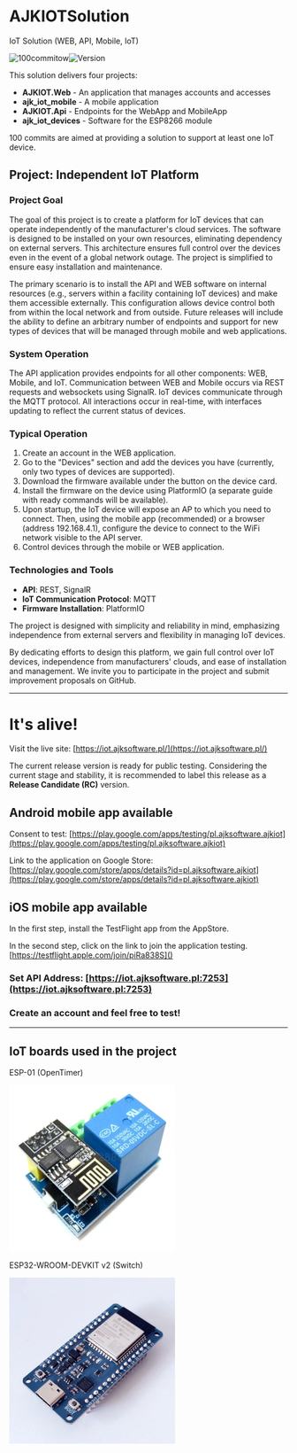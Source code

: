 # AJKIOTSolution

IoT Solution (WEB, API, Mobile, IoT)

![100commitow](https://img.shields.io/badge/c%23,flutter,c-100commitow-blue)![Version](https://img.shields.io/badge/bundle_version-0.0.1-green)

This solution delivers four projects:

- **AJKIOT.Web** - An application that manages accounts and accesses
- **ajk_iot_mobile** - A mobile application
- **AJKIOT.Api** - Endpoints for the WebApp and MobileApp
- **ajk_iot_devices** - Software for the ESP8266 module

100 commits are aimed at providing a solution to support at least one IoT device.

## Project: Independent IoT Platform

### Project Goal

The goal of this project is to create a platform for IoT devices that can operate independently of the manufacturer's cloud services. The software is designed to be installed on your own resources, eliminating dependency on external servers. This architecture ensures full control over the devices even in the event of a global network outage. The project is simplified to ensure easy installation and maintenance.

The primary scenario is to install the API and WEB software on internal resources (e.g., servers within a facility containing IoT devices) and make them accessible externally. This configuration allows device control both from within the local network and from outside. Future releases will include the ability to define an arbitrary number of endpoints and support for new types of devices that will be managed through mobile and web applications.

### System Operation

The API application provides endpoints for all other components: WEB, Mobile, and IoT. Communication between WEB and Mobile occurs via REST requests and websockets using SignalR. IoT devices communicate through the MQTT protocol. All interactions occur in real-time, with interfaces updating to reflect the current status of devices.

### Typical Operation

1. Create an account in the WEB application.
2. Go to the "Devices" section and add the devices you have (currently, only two types of devices are supported).
3. Download the firmware available under the button on the device card.
4. Install the firmware on the device using PlatformIO (a separate guide with ready commands will be available).
5. Upon startup, the IoT device will expose an AP to which you need to connect. Then, using the mobile app (recommended) or a browser (address 192.168.4.1), configure the device to connect to the WiFi network visible to the API server.
6. Control devices through the mobile or WEB application.

### Technologies and Tools

- **API**: REST, SignalR
- **IoT Communication Protocol**: MQTT
- **Firmware Installation**: PlatformIO

The project is designed with simplicity and reliability in mind, emphasizing independence from external servers and flexibility in managing IoT devices.

By dedicating efforts to design this platform, we gain full control over IoT devices, independence from manufacturers' clouds, and ease of installation and management. We invite you to participate in the project and submit improvement proposals on GitHub.

---

# It's alive!

Visit the live site: [https://iot.ajksoftware.pl/](https://iot.ajksoftware.pl/)

The current release version is ready for public testing. Considering the current stage and stability, it is recommended to label this release as a **Release Candidate (RC)** version.

## Android mobile app available
Consent to test: [https://play.google.com/apps/testing/pl.ajksoftware.ajkiot](https://play.google.com/apps/testing/pl.ajksoftware.ajkiot)

Link to the application on Google Store: [https://play.google.com/store/apps/details?id=pl.ajksoftware.ajkiot](https://play.google.com/store/apps/details?id=pl.ajksoftware.ajkiot)

## iOS mobile  app available
In the first step, install the TestFlight app from the AppStore.

In the second step, click on the link to join the application testing. [https://testflight.apple.com/join/piRa838S]()

### Set API Address: [https://iot.ajksoftware.pl:7253](https://iot.ajksoftware.pl:7253)

### Create an account and feel free to test!

----

## IoT boards used in the project
ESP-01 (OpenTimer)

<img src="https://github.com/jklebucki/AJKIOTSolution/blob/main/Assets/Pictures/ESP-01.png" alt="ESP32" width="300" height="300">

ESP32-WROOM-DEVKIT v2 (Switch)

<img src="https://github.com/jklebucki/AJKIOTSolution/blob/main/Assets/Pictures/esp32-wroom-devkit-rev-2.png" alt="ESP32" width="300" height="300">
